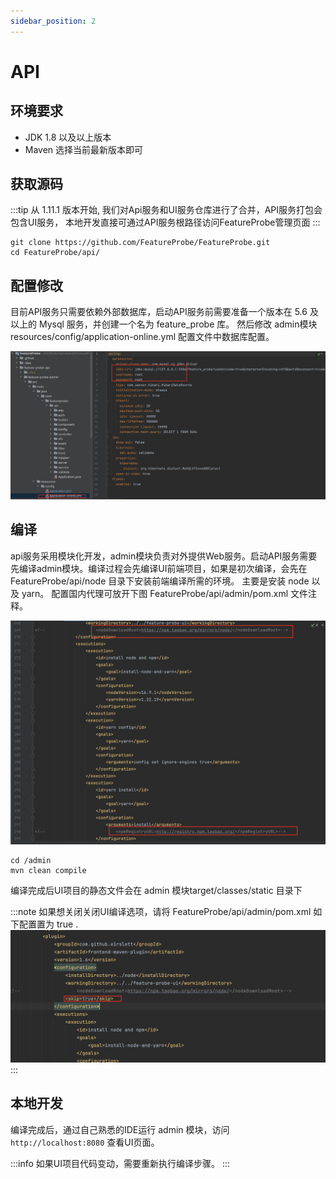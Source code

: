 ```yaml
---
sidebar_position: 2
---
```


# API

## 环境要求

* JDK 1.8 以及以上版本
* Maven 选择当前最新版本即可

## 获取源码

:::tip
从 1.11.1 版本开始, 我们对Api服务和UI服务仓库进行了合并，API服务打包会包含UI服务，
本地开发直接可通过API服务根路径访问FeatureProbe管理页面
:::

```shell
git clone https://github.com/FeatureProbe/FeatureProbe.git
cd FeatureProbe/api/
```

## 配置修改

目前API服务只需要依赖外部数据库，启动API服务前需要准备一个版本在 5.6 及以上的 Mysql 服务，并创建一个名为 feature_probe 库。
然后修改 admin模块 resources/config/application-online.yml 配置文件中数据库配置。

![api_db_config](/api_db_config.png)


## 编译

api服务采用模块化开发，admin模块负责对外提供Web服务。启动API服务需要先编译admin模块。编译过程会先编译UI前端项目，如果是初次编译，会先在 FeatureProbe/api/node 目录下安装前端编译所需的环境。
主要是安装 node 以及 yarn。 配置国内代理可放开下图 FeatureProbe/api/admin/pom.xml 文件注释。

![api_maven_mirror](/api_maven_mirror.png)

```shell
cd /admin
mvn clean compile
```

编译完成后UI项目的静态文件会在 admin 模块target/classes/static 目录下

:::note
如果想关闭关闭UI编译选项，请将 FeatureProbe/api/admin/pom.xml 如下配置置为 true .
![skip_compile_ui](/skip_compile_ui.png)
:::

## 本地开发

编译完成后，通过自己熟悉的IDE运行 admin 模块，访问 `http://localhost:8080` 查看UI页面。

:::info
如果UI项目代码变动，需要重新执行编译步骤。
:::
